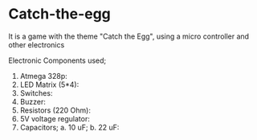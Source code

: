 # Catch-the-egg
It is a game with the theme "Catch the Egg", using a micro controller and other electronics

Electronic Components used;
1. Atmega 328p:
2. LED Matrix (5*4):
3. Switches:
4. Buzzer:
5. Resistors (220 Ohm):
6. 5V voltage regulator:
7. Capacitors;
  a. 10 uF;
  b. 22 uF:
